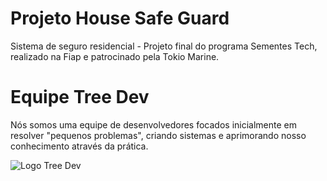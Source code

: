 # Projeto House Safe Guard
Sistema de seguro residencial - Projeto final do programa Sementes Tech, realizado na Fiap e patrocinado pela Tokio Marine.
# Equipe Tree Dev
Nós somos uma equipe de desenvolvedores focados inicialmente em resolver "pequenos problemas", criando sistemas e aprimorando nosso conhecimento através da prática.

![Logo Tree Dev](https://github.com/GuilhermeSerafim/house-sg/assets/129989701/4cc2ab0a-dc49-4343-a1a6-d8fe2b6a0d9f)
